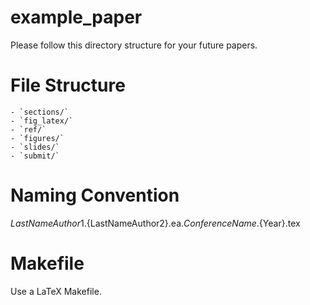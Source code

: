 # example_paper

Please follow this directory structure for your future papers.

# File Structure
    - `sections/`
    - `fig_latex/`
    - `ref/`
    - `figures/`
    - `slides/`
    - `submit/`

# Naming Convention
${LastNameAuthor1}.${LastNameAuthor2}.ea.${ConferenceName}.${Year}.tex

# Makefile
Use a LaTeX Makefile. 

